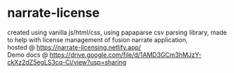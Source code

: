 # narrate-license

created using vanilla js/html/css,
using papaparse csv parsing library,
made to help with license management of fusion narrate application,  
hosted @ https://narrate-licensing.netlify.app/  
Demo docs @ https://drive.google.com/file/d/1AMD3GCm3hMJzY-ckXz2dZ5egLS3cq-Ci/view?usp=sharing
